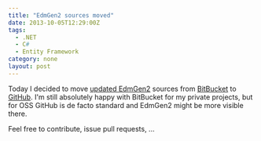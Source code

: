 ```yaml
---
title: "EdmGen2 sources moved"
date: 2013-10-05T12:29:00Z
tags:
  - .NET
  - C#
  - Entity Framework
category: none
layout: post
---
```

Today I decided to move <a href="{{ site.url }}{% post_url 2013-06-03-233311-edmgen2-for-net-4-5-and-entity-framework-5 %}">updated EdmGen2</a> sources from <a href="https://bitbucket.org/">BitBucket</a> to <a href="https://github.com/cincuranet/EdmGen2">GitHub</a>. I'm still absolutely happy with BitBucket for my private projects, but for OSS GitHub is de facto standard and EdmGen2 might be more visible there.

Feel free to contribute, issue pull requests, ...
